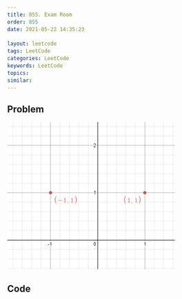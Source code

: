 ```yaml
---
title: 855. Exam Room
order: 855
date: 2021-05-22 14:35:23

layout: leetcode
tags: LeetCode
categories: LeetCode
keywords: LeetCode
topics:
similar:
---
```


## Problem

![image tooltip here](./assets/356-1.png)

## Code

```java

```
